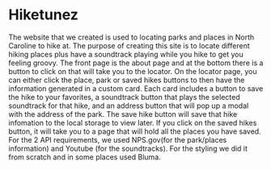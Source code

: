 # Hiketunez

The website that we created is used to locating parks and places in North Caroline to hike at. The purpose of creating this site is to locate different hiking places plus have a soundtrack playing while you hike to get you feeling groovy.
The front page is the about page and at the bottom there is a button to click on that will take you to the locator. On the locator page, you can either click the place, park or saved hikes buttons to then have the information generated in a custom card. Each card includes a button to save the hike to your favorites, a soundtrack button that plays the selected soundtrack for that hike, and an address button that will pop up a modal with the address of the park. The save hike button will save that hike infomation to the local storage to view later. If you click on the saved hikes button, it will take you to a page that will hold all the places you have saved.
For the 2 API requirements, we used NPS.gov(for the park/places information) and Youtube (for the soundtracks). For the styling we did it from scratch and in some places used Bluma.
